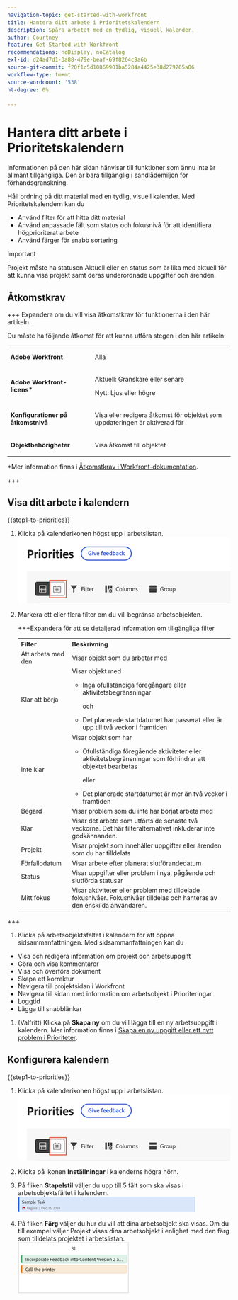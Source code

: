 ```yaml
---
navigation-topic: get-started-with-workfront
title: Hantera ditt arbete i Prioritetskalendern
description: Spåra arbetet med en tydlig, visuell kalender.
author: Courtney
feature: Get Started with Workfront
recommendations: noDisplay, noCatalog
exl-id: d24ad7d1-3a88-479e-beaf-69f8264c9a6b
source-git-commit: f20f1c5d10869901ba5284a4425e38d279265a06
workflow-type: tm+mt
source-wordcount: '538'
ht-degree: 0%

---
```


# Hantera ditt arbete i Prioritetskalendern

<span class="preview">Informationen på den här sidan hänvisar till funktioner som ännu inte är allmänt tillgängliga. Den är bara tillgänglig i sandlådemiljön för förhandsgranskning.</span>

Håll ordning på ditt material med en tydlig, visuell kalender. Med Prioritetskalendern kan du

* Använd filter för att hitta ditt material
* Använd anpassade fält som status och fokusnivå för att identifiera högprioriterat arbete
* Använd färger för snabb sortering

>[!IMPORTANT]
>
>Projekt måste ha statusen Aktuell eller en status som är lika med aktuell för att kunna visa projekt samt deras underordnade uppgifter och ärenden.


## Åtkomstkrav

+++ Expandera om du vill visa åtkomstkrav för funktionerna i den här artikeln.

Du måste ha följande åtkomst för att kunna utföra stegen i den här artikeln:

<table style="table-layout:auto"> 
 <col> 
 </col> 
 <col> 
 </col> 
 <tbody> 
  <tr> 
   <td role="rowheader"><strong>Adobe Workfront</strong></td> 
   <td> <p>Alla</p> </td> 
  </tr> 
  <tr> 
   <td role="rowheader"><strong>Adobe Workfront-licens*</strong></td> 
   <td> 
   <p>Aktuell: Granskare eller senare</p>
   <p>Nytt: Ljus eller högre</p> 
   </td> 
  </tr> 
  <tr> 
   <td role="rowheader"><strong>Konfigurationer på åtkomstnivå</strong></td> 
   <td> <p>Visa eller redigera åtkomst för objektet som uppdateringen är aktiverad för</p></td> 
  </tr> 
  <tr> 
   <td role="rowheader"><strong>Objektbehörigheter</strong></td> 
   <td> <p>Visa åtkomst till objektet</p></td> 
  </tr> 
 </tbody> 
</table>

*Mer information finns i [Åtkomstkrav i Workfront-dokumentation](/help/quicksilver/administration-and-setup/add-users/access-levels-and-object-permissions/access-level-requirements-in-documentation.md).

+++

## Visa ditt arbete i kalendern

{{step1-to-priorities}}

1. Klicka på kalenderikonen högst upp i arbetslistan.
   ![kalenderikon](assets/calendar-tab.png)
1. Markera ett eller flera filter om du vill begränsa arbetsobjekten.

   +++Expandera för att se detaljerad information om tillgängliga filter
   <table>
    <tbody>
    <tr>
    <th>Filter</th>
    <th>Beskrivning</th>
    </tr>
        <tr>
        <td>Att arbeta med den</td>
        <td>Visar objekt som du arbetar med</td>
        </tr>
        <tr>
        <td>Klar att börja</td>
        <td>Visar objekt med 
        <ul>
        <li>Inga ofullständiga föregångare eller aktivitetsbegränsningar</li>
        <p>och</p>
        <li>Det planerade startdatumet har passerat eller är upp till två veckor i framtiden</li>
        </ul>
        </td>
        </tr>
        <tr>
        <td>Inte klar</td>
        <td>Visar objekt som har
        <ul>
        <li>Ofullständiga föregående aktiviteter eller aktivitetsbegränsningar som förhindrar att objektet bearbetas</li>
        <p>eller</p>
        <li>Det planerade startdatumet är mer än två veckor i framtiden</li>
        </ul>
        </td>
        </tr>
        <tr>
        <td>Begärd</td>
        <td>Visar problem som du inte har börjat arbeta med</td>
        </tr>
        <td>Klar</td>
        <td>Visar det arbete som utförts de senaste två veckorna. Det här filteralternativet inkluderar inte godkännanden.</td>
        </tr>
        <tr>
        <td>Projekt</td>
        <td>Visar projekt som innehåller uppgifter eller ärenden som du har tilldelats</td>
        </tr>
        <tr>
        <td>Förfallodatum</td>
        <td>Visar arbete efter planerat slutförandedatum</td>
        </tr>
        <tr>
        <td>Status</td>
        <td>Visar uppgifter eller problem i nya, pågående och slutförda statusar</td>
        </tr>
        <tr>
        <td>Mitt fokus</td>
        <td>Visar aktiviteter eller problem med tilldelade fokusnivåer. Fokusnivåer tilldelas och hanteras av den enskilda användaren.</td>
        </tr>
    </tbody>
    </table>

+++

1. Klicka på arbetsobjektsfältet i kalendern för att öppna sidsammanfattningen. Med sidsammanfattningen kan du

* Visa och redigera information om projekt och arbetsuppgift
* Göra och visa kommentarer
* Visa och överföra dokument
* Skapa ett korrektur
* Navigera till projektsidan i Workfront
* Navigera till sidan med information om arbetsobjekt i Prioriteringar
* Loggtid
* Lägga till snabblänkar

1. (Valfritt) Klicka på **Skapa ny** om du vill lägga till en ny arbetsuppgift i kalendern. Mer information finns i [Skapa en ny uppgift eller ett nytt problem i Prioriteter](/help/quicksilver/workfront-basics/priorities/create-task-issue-priorities.md).

## Konfigurera kalendern

{{step1-to-priorities}}

1. Klicka på kalenderikonen högst upp i arbetslistan.
   ![kalenderikon](assets/calendar-tab.png)
1. Klicka på ikonen **Inställningar** i kalenderns högra hörn.

1. På fliken **Stapelstil** väljer du upp till 5 fält som ska visas i arbetsobjektsfältet i kalendern.
   ![exempelfält](assets/sample-task-for-field-config.png)

1. På fliken **Färg** väljer du hur du vill att dina arbetsobjekt ska visas. Om du till exempel väljer Projekt visas dina arbetsobjekt i enlighet med den färg som tilldelats projektet i arbetslistan.
   ![exempelfärgprojekt](assets/sample-calendar-projects.png)
